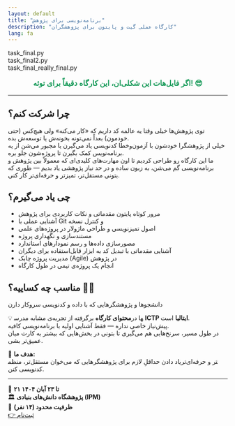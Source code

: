 ```yaml
---
layout: default
title: "برنامه‌نویسی برای پژوهش"
description: "کارگاه عملی گیت و پایتون برای پژوهشگران"
lang: fa
---
```


<div class="code-example">
<div class="code-line">task_final.py</div>
<div class="code-line">task_final2.py</div>
<div class="code-line">task_final_really_final.py</div>
</div>

<p style="text-align: center; font-size: 1.2em; color: #159957; font-weight: 600;">
اگر فایل‌هات این شکلی‌ان، این کارگاه دقیقاً برای توئه! 😎
</p>

---

## چرا شرکت کنم؟
توی پژوهش‌ها خیلی وقتا یه عالمه کد داریم که «کار می‌کنه» ولی هیچ‌کس (حتی خودمون) بعداً نمی‌تونه بخونه‌ش یا توسعه‌ش بده.  
خیلی از پژوهشگرا خودشون با آزمون‌و‌خطا کدنویسی یاد می‌گیرن یا مجبور می‌شن از یه برنامه‌نویس کمک بگیرن تا پروژه‌شون جلو بره.  
ما این کارگاه رو طراحی کردیم تا اون مهارت‌های کلیدی‌ای که معمولاً بین پژوهش و برنامه‌نویسی گم می‌شن، به زبون ساده و در حد نیاز پژوهشی یاد بدیم — طوری که بتونی مستقل‌تر، تمیزتر و حرفه‌ای‌تر کار کنی.

## چی یاد می‌گیرم؟
- مرور کوتاه پایتون مقدماتی و نکات کاربردی برای پژوهش  
- آشنایی عملی با Git و کنترل نسخه  
- اصول تمیزنویسی و طراحی ماژولار در پروژه‌های علمی  
- مستندسازی و نگهداری پروژه  
- مصورسازی داده‌ها و رسم نمودارهای استاندارد  
- آشنایی مقدماتی با تبدیل کد به ابزار قابل‌استفاده برای دیگران  
- مدیریت پروژه چابک (Agile) در پژوهش  
- انجام یک پروژه‌ی تیمی در طول کارگاه  

## مناسب چه کساییه؟ 👩‍🔬
 دانشجوها و پژوهشگرهایی که با داده و کدنویسی سروکار دارن  
 
💡 **محتوای کارگاه** 
برگرفته از تجربه‌ی مشابه مدرس‎ها در **ICTP ایتالیا** است.  
پیش‌نیاز خاصی نداره — فقط آشنایی اولیه با برنامه‌نویسی کافیه.  
در طول مسیر، سرنخ‌هایی هم می‌گیری تا بتونی در بخش‌هایی که بیشتر به کارت میان عمیق‌تر بشی.

🎯 **هدف ما:**  
یاد دادن حداقلِ لازم برای پژوهشگرهایی که می‌خوان مستقل‌تر، منظم‎تر و حرفه‌ای‌تر کدنویسی کنن.


---

<div class="info-box">
<div class="info-item">📅 <strong>۲۱ تا ۲۳ آبان ۱۴۰۴</strong></div>
<div class="info-item">🏛 <strong>پژوهشگاه دانش‌های بنیادی (IPM)</strong></div>
<div class="info-item">👥 <strong>ظرفیت محدود (۱۴ نفر)</strong></div>
</div>

<div class="btn-center">
<a href="https://digiform.ir/w3037f10f" class="register-btn" target="_blank">👉 ثبت‌نام</a>
</div>
